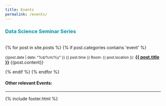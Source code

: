 ```yaml
---
title: Events
permalink: /events/
---
```


### <span style="color:#0095a9">Data Science Seminar Series</span>
<br>
<div class="content list">
  {% for post in site.posts %}
    {% if post.categories contains 'event' %}
    <div class="list-item">
    <p class="list-post-title">
        <small>{{post.date | date: "%d/%m/%y" }} {{ post.time }} Room: {{ post.location }}</small>: <b><a href="{{ site.baseurl }}{{ post.url }}">{{ post.title }}</a></b>
        {{post.content}}
        </p>
    </div>
    {% endif %}
  {% endfor %}
</div>


#### Other relevant Events:


<hr>
{% include footer.html %}